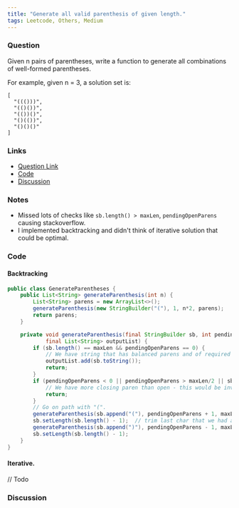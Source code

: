 ```yaml
---
title: "Generate all valid parenthesis of given length."
tags: Leetcode, Others, Medium
---
```


### Question
Given n pairs of parentheses, write a function to generate all combinations of well-formed parentheses.

For example, given n = 3, a solution set is:

```
[
  "((()))",
  "(()())",
  "(())()",
  "()(())",
  "()()()"
]
```

### Links
* [Question Link](https://leetcode.com/problems/generate-parentheses/description/)
* [Code](./GenerateParentheses.java)
* [Discussion](https://leetcode.com/problems/generate-parentheses/discuss/)

### Notes
* Missed lots of checks like `sb.length() > maxLen`, `pendingOpenParens` causing stackoverflow.
* I implemented backtracking and didn't think of iterative solution that could be optimal.
  
### Code
#### Backtracking
```java
public class GenerateParentheses {
    public List<String> generateParenthesis(int n) {
        List<String> parens = new ArrayList<>();
        generateParenthesis(new StringBuilder("("), 1, n*2, parens);
        return parens;
    }

    private void generateParenthesis(final StringBuilder sb, int pendingOpenParens, final int maxLen,
            final List<String> outputList) {
        if (sb.length() == maxLen && pendingOpenParens == 0) {
            // We have string that has balanced parens and of required len.
            outputList.add(sb.toString());
            return;
        }
        if (pendingOpenParens < 0 || pendingOpenParens > maxLen/2 || sb.length() > maxLen ) {
            // We have more closing paren than open - this would be invalid, stop. 
            return;
        }
        // Go on path with "(".
        generateParenthesis(sb.append("("), pendingOpenParens + 1, maxLen, outputList);
        sb.setLength(sb.length() - 1);  // trim last char that we had added.
        generateParenthesis(sb.append(")"), pendingOpenParens - 1, maxLen, outputList);
        sb.setLength(sb.length() - 1);
    }
}
```

#### Iterative.
// Todo

### Discussion
